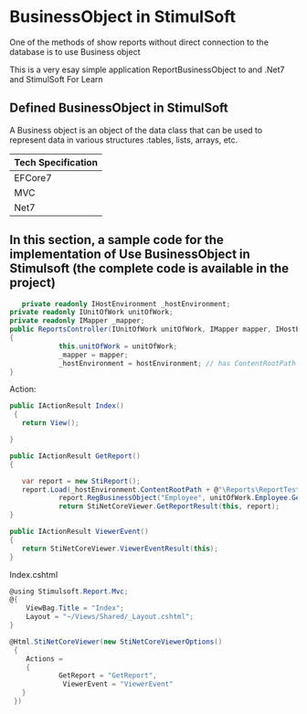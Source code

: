 # BusinessObject in StimulSoft

One of the methods of show reports without direct connection to the database is to use Business object 

This is  a very esay simple application ReportBusinessObject to and .Net7 and StimulSoft For Learn

## Defined BusinessObject in StimulSoft
   A Business object is an object of the data class that can be used to represent data in various structures :tables, lists, arrays, etc.  


|Tech Specification|
|--|
|EFCore7|
|MVC|
|Net7|



## In this section, a sample code for the implementation of Use  BusinessObject in Stimulsoft (the complete code is available in the project)   
```csharp   
   private readonly IHostEnvironment _hostEnvironment;
private readonly IUnitOfWork unitOfWork;
private readonly IMapper _mapper;
public ReportsController(IUnitOfWork unitOfWork, IMapper mapper, IHostEnvironment hostEnvironment)
{
            this.unitOfWork = unitOfWork;
            _mapper = mapper;
            _hostEnvironment = hostEnvironment; // has ContentRootPath property
}
```

Action:
```csharp  
public IActionResult Index()
 {
   return View();

}

public IActionResult GetReport()
{

   var report = new StiReport();
   report.Load(_hostEnvironment.ContentRootPath + @"\Reports\ReportTest.mrt");
            report.RegBusinessObject("Employee", unitOfWork.Employee.GetAll());
            return StiNetCoreViewer.GetReportResult(this, report);
}

public IActionResult ViewerEvent()
{
   return StiNetCoreViewer.ViewerEventResult(this);
}

```

Index.cshtml
```csharp  
@using Stimulsoft.Report.Mvc;
@{
    ViewBag.Title = "Index";
    Layout = "~/Views/Shared/_Layout.cshtml";
}

@Html.StiNetCoreViewer(new StiNetCoreViewerOptions()
 {
    Actions =
    {
            GetReport = "GetReport",
             ViewerEvent = "ViewerEvent"
   }
 })
```
